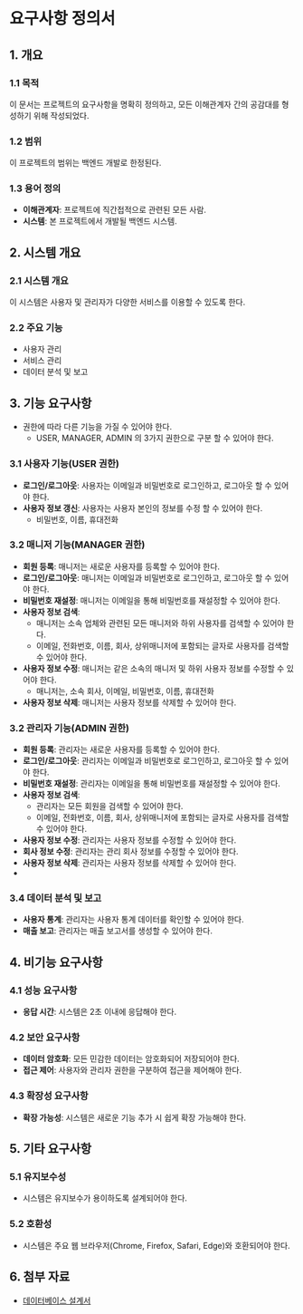 # 요구사항 정의서

## 1. 개요

### 1.1 목적
이 문서는 프로젝트의 요구사항을 명확히 정의하고, 모든 이해관계자 간의 공감대를 형성하기 위해 작성되었다.

### 1.2 범위
이 프로젝트의 범위는 백엔드 개발로 한정된다.

### 1.3 용어 정의
- **이해관계자**: 프로젝트에 직간접적으로 관련된 모든 사람.
- **시스템**: 본 프로젝트에서 개발될 백엔드 시스템.

## 2. 시스템 개요

### 2.1 시스템 개요
이 시스템은 사용자 및 관리자가 다양한 서비스를 이용할 수 있도록 한다.

### 2.2 주요 기능
- 사용자 관리
- 서비스 관리
- 데이터 분석 및 보고

## 3. 기능 요구사항
- 권한에 따라 다른 기능을 가질 수 있어야 한다.
    - USER, MANAGER, ADMIN 의 3가지 권한으로 구분 할 수 있어야 한다.
  
### 3.1 사용자 기능(USER 권한)
- **로그인/로그아웃**: 사용자는 이메일과 비밀번호로 로그인하고, 로그아웃 할 수 있어야 한다.
- **사용자 정보 갱신**: 사용자는 사용자 본인의 정보를 수정 할 수 있어야 한다.
  - 비밀번호, 이름, 휴대전화

### 3.2 매니저 기능(MANAGER 권한)
- **회원 등록**: 매니저는 새로운 사용자를 등록할 수 있어야 한다.
- **로그인/로그아웃**: 매니저는 이메일과 비밀번호로 로그인하고, 로그아웃 할 수 있어야 한다.
- **비밀번호 재설정**: 매니저는 이메일을 통해 비밀번호를 재설정할 수 있어야 한다.
- **사용자 정보 검색**: 
  - 매니저는 소속 업체와 관련된 모든 매니저와 하위 사용자를 검색할 수 있어야 한다.
  - 이메일, 전화번호, 이름, 회사, 상위매니저에 포함되는 글자로 사용자를 검색할 수 있어야 한다.
- **사용자 정보 수정**: 매니저는 같은 소속의 매니저 및 하위 사용자 정보를 수정할 수 있어야 한다.
  - 매니저는, 소속 회사, 이메일, 비밀번호, 이름, 휴대전화  
- **사용자 정보 삭제**: 매니저는 사용자 정보를 삭제할 수 있어야 한다.

### 3.2 관리자 기능(ADMIN 권한)
- **회원 등록**: 관리자는 새로운 사용자를 등록할 수 있어야 한다.
- **로그인/로그아웃**: 관리자는 이메일과 비밀번호로 로그인하고, 로그아웃 할 수 있어야 한다.
- **비밀번호 재설정**: 관리자는 이메일을 통해 비밀번호를 재설정할 수 있어야 한다.
- **사용자 정보 검색**:
  - 관리자는 모든 회원을 검색할 수 있어야 한다.
  - 이메일, 전화번호, 이름, 회사, 상위매니저에 포함되는 글자로 사용자를 검색할 수 있어야 한다.
- **사용자 정보 수정**: 관리자는 사용자 정보를 수정할 수 있어야 한다.
- **회사 정보 수정**: 관리자는 관리 회사 정보를 수정할 수 있어야 한다.
- **사용자 정보 삭제**: 관리자는 사용자 정보를 삭제할 수 있어야 한다.
- 
### 3.4 데이터 분석 및 보고
- **사용자 통계**: 관리자는 사용자 통계 데이터를 확인할 수 있어야 한다.
- **매출 보고**: 관리자는 매출 보고서를 생성할 수 있어야 한다.

## 4. 비기능 요구사항

### 4.1 성능 요구사항
- **응답 시간**: 시스템은 2초 이내에 응답해야 한다.

### 4.2 보안 요구사항
- **데이터 암호화**: 모든 민감한 데이터는 암호화되어 저장되어야 한다.
- **접근 제어**: 사용자와 관리자 권한을 구분하여 접근을 제어해야 한다.

### 4.3 확장성 요구사항
- **확장 가능성**: 시스템은 새로운 기능 추가 시 쉽게 확장 가능해야 한다.

## 5. 기타 요구사항

### 5.1 유지보수성
- 시스템은 유지보수가 용이하도록 설계되어야 한다.

### 5.2 호환성
- 시스템은 주요 웹 브라우저(Chrome, Firefox, Safari, Edge)와 호환되어야 한다.

## 6. 첨부 자료

- [데이터베이스 설계서](database_design.md)
